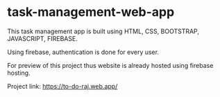 # task-management-web-app
This task management app is built using HTML, CSS, BOOTSTRAP, JAVASCRIPT, FIREBASE.

Using firebase, authentication is done for every user.

For preview of this project thus website is already hosted using firebase hosting.

Project link: https://to-do-raj.web.app/
